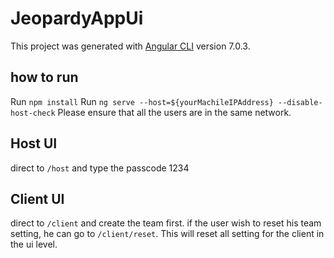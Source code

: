 # JeopardyAppUi

This project was generated with [Angular CLI](https://github.com/angular/angular-cli) version 7.0.3.

## how to run
Run `npm install`
Run `ng serve --host=${yourMachileIPAddress} --disable-host-check`
Please ensure that all the users are in the same network.

## Host UI
direct to `/host` and type the passcode 1234

## Client UI
direct to `/client` and create the team first. 
if the user wish to reset his team setting, he can go to `/client/reset`. This will reset all setting for the client in the ui level.



